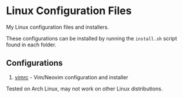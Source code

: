 # Linux Configuration Files

My Linux configuration files and installers. 

These configurations can be installed by running the `install.sh` script found in each folder.

## Configurations
1. [vimrc](./vimrc) - Vim/Neovim configuration and installer

Tested on Arch Linux, may not work on other Linux distributions.
